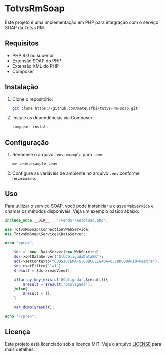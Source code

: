 # TotvsRmSoap

Este projeto é uma implementação em PHP para integração com o serviço SOAP da Totvs RM.

## Requisitos

- PHP 8.0 ou superior
- Extensão SOAP do PHP
- Extensão XML do PHP
- Composer

## Instalação

1. Clone o repositório:
    ```sh
    git clone https://github.com/mateusfbi/totvs-rm-soap.git
    ```
2. Instale as dependências via Composer:
    ```sh
    composer install
    ```

## Configuração

1. Renomeie o arquivo `.env.example` para `.env`:
    ```sh
    mv .env.example .env
    ```
2. Configure as variáveis de ambiente no arquivo `.env` conforme necessário.

## Uso

Para utilizar o serviço SOAP, você pode instanciar a classe `WebService` e chamar os métodos disponíveis. Veja um exemplo básico abaixo:

```php
include_once __DIR__ . '/vendor/autoload.php';

use TotvsRmSoap\Connection\WebService;
use TotvsRmSoap\Services\DataServer;

echo "<pre>";

    $ds =  new  DataServer(new WebService);
    $ds->setDataServer("GlbColigadaDataBR");
    $ds->setContexto("CODSISTEMA=G;CODCOLIGADA=0;CODUSUARIO=mestre");
    $ds->setFiltro("1=1");
    $result = $ds->readView();

    if(array_key_exists('GColigada',$result)){
        $result = $result['GColigada'];
    }else{
        $result = [];
    }

    var_dump($result);

echo "</pre>";

```

## Licença

Este projeto está licenciado sob a licença MIT. Veja o arquivo [LICENSE](LICENSE) para mais detalhes.